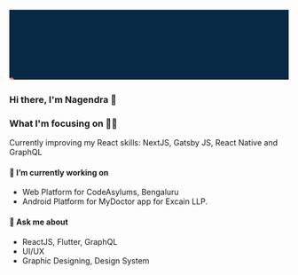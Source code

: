 
![alt-text](https://github.com/totorodev0032/totorodev0032/blob/master/insert.gif)


### Hi there, I'm Nagendra 👋


### What I'm focusing on 👨‍💻

Currently improving my React skills: NextJS, Gatsby JS, React Native and GraphQL<br />



#### 🔭 I’m currently working on

* Web Platform for CodeAsylums, Bengaluru
* Android Platform for MyDoctor app for Excain LLP.


#### 💬 Ask me about

* ReactJS, Flutter, GraphQL
* UI/UX
* Graphic Designing, Design System

